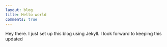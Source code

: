 ```yaml
---
layout: blog
title: Hello world
comments: true
---
```

Hey there. I just set up this blog using Jekyll.
I look forward to keeping this updated 
